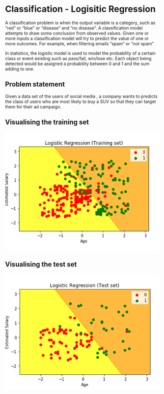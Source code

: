 # Classification - Logisitic Regression

A classification problem is when the output variable is a category, such as “red” or “blue” or “disease” and “no disease”. A classification model attempts to draw some conclusion from observed values. Given one or more inputs a classification model will try to predict the value of one or more outcomes.
For example, when filtering emails “spam” or “not spam”<br/>

In statistics, the logistic model  is used to model the probability of a certain class or event existing such as pass/fail, win/lose etc. Each object being detected  would be assigned a probability between 0 and 1 and the sum adding to one.

## Problem statement 
Given a data set of the users of social media , a company wants to predicts the class of users who are most likely to buy a SUV so that they can target them for their ad campaign.<br/>


## Visualising the training set 
<p align="center">
<img src="./1.png"></br>


## Visualising the test set 
<p align="center">
<img src="./2.png"></br>

